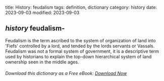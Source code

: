 title: History: feudalism
tags: definition, dictionary
category: history
date: 2023-09-03
modified: 2023-09-03

## _history_ feudalism-
Feudalism is the term ascribed to the system of
organization of land into 'Fiefs' controlled by a lord, and tended by
the lords servants or Vassals. Feudalism was not a formal system of
government, it is a descriptive term used by historians to explain the
top-down hierarchical system of land ownership seen in the middle ages.


###### Download *this* dictionary as a Free eBook: [Download Now]({static}static/SerfHistoryDictionary.pdf)

